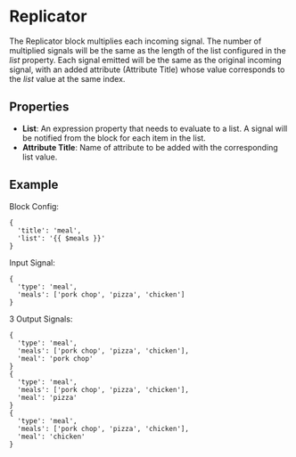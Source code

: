 Replicator
==========
The Replicator block multiplies each incoming signal. The number of multiplied signals will be the same as the length of the list configured in the *list* property.  Each signal emitted will be the same as the original incoming signal, with an added attribute (Attribute Title) whose value corresponds to the *list* value at the same index.

Properties
---
- **List**: An expression property that needs to evaluate to a list. A signal will be notified from the block for each item in the list.
- **Attribute Title**: Name of attribute to be added with the corresponding list value.

Example
---
Block Config:
```
{
  'title': 'meal',
  'list': '{{ $meals }}'
}
```
Input Signal:
```
{
  'type': 'meal',
  'meals': ['pork chop', 'pizza', 'chicken']
}
```
3 Output Signals:
```
{
  'type': 'meal',
  'meals': ['pork chop', 'pizza', 'chicken'],
  'meal': 'pork chop'
}
{
  'type': 'meal',
  'meals': ['pork chop', 'pizza', 'chicken'],
  'meal': 'pizza'
}
{
  'type': 'meal',
  'meals': ['pork chop', 'pizza', 'chicken'],
  'meal': 'chicken'
}
```
